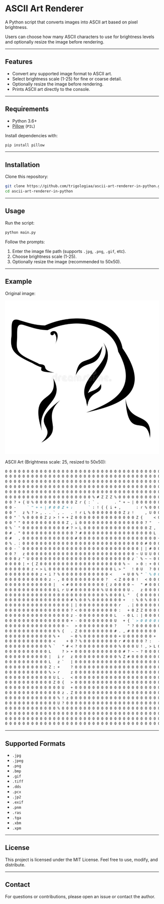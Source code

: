 # ASCII Art Renderer

A Python script that converts images into ASCII art based on pixel brightness.

Users can choose how many ASCII characters to use for brightness levels and
optionally resize the image before rendering.

---

## Features

- Convert any supported image format to ASCII art.
- Select brightness scale (1-25) for fine or coarse detail.
- Optionally resize the image before rendering.
- Prints ASCII art directly to the console.

---

## Requirements

- Python 3.6+
- [Pillow](https://pillow.readthedocs.io/en/stable/) (`PIL`)

Install dependencies with:

```bash
pip install pillow
```

---

## Installation

Clone this repository:

```bash
git clone https://github.com/trigologiaa/ascii-art-renderer-in-python.git
cd ascii-art-renderer-in-python
```

---

## Usage

Run the script:

```bash
python main.py
```

Follow the prompts:

1. Enter the image file path (supports `.jpg`, `.png`, `.gif`, etc).
2. Choose brightness scale (1-25).
3. Optionally resize the image (recommended to 50x50).

---

## Example

Original image:

![example](/assets/example.png)

ASCII Art (Brightness scale: 25, resized to 50x50):

```md
0 0 0 0 0 0 0 0 0 0 0 0 0 0 0 0 0 0 0 0 0 0 0 0 0 0 0 0 0 0 0 0 0 0 0 0 0 0 0 0 0 0 0 0 0 0 0 0 0 0 
0 0 0 0 0 0 0 0 0 0 0 0 0 0 0 0 0 0 0 0 0 0 0 0 0 0 0 0 0 0 0 0 0 0 0 0 0 0 0 0 0 0 0 0 0 0 0 0 0 0 
0 0 0 0 0 0 0 0 0 0 0 0 0 0 0 0 0 0 0 0 0 0 0 0 0 0 0 0 0 0 0 0 0 0 0 0 0 0 0 0 0 0 0 0 0 0 0 0 0 0 
0 0 0 0 0 0 0 0 0 0 0 0 0 0 0 0 0 0 0 0 0 0 0 0 0 0 0 0 0 0 0 0 0 0 0 0 0 0 0 0 0 0 0 0 0 0 0 0 0 0 
0 0 0 0 0 0 0 0 0 0 0 0 0 0 0 0 0 0 0 0 0 0 0 0 0 0 0 0 0 0 0 0 0 0 0 0 0 0 0 0 0 0 0 0 0 0 0 0 0 0 
0 0 0 0 0 0 0 0 0 0 0 0 0 0 0 0 0 0 0 0 % # Z Z Z % 0 0 0 0 0 0 0 0 0 0 0 0 0 0 0 0 0 0 0 0 0 0 0 0 
0 0 ? + { U % 0 0 0 0 0 0 0 0 0 Z r { : ` .       . " + ~ | 0 0 0 0 0 0 0 0 0 0 0 0 0 0 0 0 0 0 0 0 
0 0 -     ` " + + | # 0 0 Z + :       ` : ! { { i + ,       : r % 0 0 0 0 0 0 0 0 0 0 0 0 0 0 0 0 0 
0 0 "   z % ? > , . . ` , .   . ! r L % 0 0 0 0 0 0 0 Z z !     , U 0 0 0 0 0 0 0 0 0 0 0 0 0 0 0 0 
0 0 " ` % 0 0 0 0 Z z > ! + + Z 0 0 0 0 0 0 0 0 0 0 0 0 0 0 Z {     < 0 0 0 0 0 0 0 0 0 0 0 0 0 0 0 
0 0 " " 0 0 0 0 0 0 0 0 0 0 Z , i 0 0 0 0 0 0 0 0 0 0 0 0 0 0 0 ? "   { 0 0 0 0 0 0 0 0 0 0 0 0 0 0 
0 % ` " 0 0 0 0 0 0 0 0 0 0 # ? > L 0 0 0 0 0 0 0 0 0 0 0 0 0 0 0 Z ,   + 0 0 0 0 0 0 0 0 0 0 0 0 0 
0 # . " 0 0 0 0 0 0 0 0 0 0 0 0 ? # 0 0 0 0 0 0 0 0 0 0 0 0 0 0 0 0 L . . Z 0 0 0 0 0 0 0 0 0 0 0 0 
0 #   , 0 0 0 0 0 0 0 0 0 0 0 0 # 0 0 0 0 0 0 0 0 0 0 0 0 0 0 0 0 0 0 +   { 0 0 0 0 0 0 0 0 0 0 0 0 
0 % . : 0 0 0 0 0 0 0 0 0 0 0 0 0 0 0 0 0 0 0 0 0 0 0 0 0 0 0 0 # 0 0 0 " ` % 0 0 0 0 0 0 0 0 0 0 0 
0 0 - ` 0 0 0 0 0 0 0 0 0 0 0 0 0 0 0 0 0 0 0 0 0 0 0 0 0 0 0 | | # 0 0 >   | 0 0 0 0 0 0 0 0 0 0 0 
0 0 ?   z 0 0 0 0 0 0 0 0 0 0 0 0 0 0 0 0 0 0 0 0 0 0 0 0 0 ~ U U U 0 0 ?   - 0 0 0 0 0 0 0 0 0 0 0 
0 0 0 z " U 0 0 0 0 0 0 0 0 0 0 0 0 0 0 0 0 0 0 0 0 0 0 0 z ` % ~ ~ 0 0 0 :   + 0 0 0 0 0 0 0 0 0 0 
0 0 0 0 | + { Z 0 0 0 0 0 0 0 0 0 0 0 0 0 0 0 0 0 0 0 % ~   > 0 : + 0 0 0 z   ` # 0 0 0 0 0 0 0 0 0 
0 0 0 0 0 0 z + > L 0 0 0 0 0 0 0 0 0 0 0 0 0 0 0 L > "   ! 0 U   ? 0 0 0 0 ,   < 0 0 0 0 0 0 0 0 0 
0 0 0 0 0 0 0 0 z + i ? % 0 0 0 0 0 0 0 0 0 0 0 <     + U 0 % " ` % 0 0 0 0 <   ` % 0 0 0 0 0 0 0 0 
0 0 0 0 0 0 0 0 0 0 z - , 0 0 0 0 0 0 0 0 0 0 ?   < Z 0 0 0 !   < 0 0 0 0 0 |     r 0 0 0 0 0 0 0 0 
0 0 0 0 0 0 0 0 0 0 0 |   < # 0 0 0 0 0 0 0 0 { z 0 0 0 0 ~   " # 0 0 0 0 0 % `   ! 0 0 0 0 0 0 0 0 
0 0 0 0 0 0 0 0 0 0 0 0 L r U # 0 0 0 0 0 0 % U 0 0 0 0 U .   z 0 0 0 0 0 0 0 :   " % 0 0 0 0 0 0 0 
0 0 0 0 0 0 0 0 0 0 0 0 0 0 0 0 0 0 0 0 0 0 0 % 0 0 0 L "   { 0 0 0 0 0 0 0 0 -     Z 0 0 0 0 0 0 0 
0 0 0 0 0 0 0 0 0 0 0 0 0 0 0 # % 0 0 % 0 0 0 0 0 0 0 +   : % 0 % 0 0 0 0 0 0 :     L 0 0 0 0 0 0 0 
0 0 0 0 0 0 0 0 0 0 0 0 0 0 0 | | 0 0 0 0 0 0 0 0 0 r   . | 0 0 0 0 0 0 0 0 % `   . Z 0 0 0 0 0 0 0 
0 0 0 0 0 0 0 0 0 0 0 0 0 0 0 ? < 0 0 0 0 0 0 0 0 0 :   + 0 Z Z 0 0 0 0 0 0 ?     , 0 0 0 0 0 0 0 0 
0 0 0 0 0 0 0 0 0 0 0 0 0 0 0 z - 0 0 0 0 0 0 0 0 L   - 0 L : | 0 0 0 0 0 0 !     > 0 0 0 0 0 0 0 0 
0 0 0 0 0 0 0 0 0 0 0 0 0 0 0 + - 0 0 0 0 0 0 0 0 U   + { ` > 0 0 0 0 0 0 U     ` # 0 0 0 0 0 0 0 0 
0 0 0 0 0 0 0 0 0 0 0 0 0 0 ~   > 0 0 0 0 0 0 0 0 ?     " ? 0 0 0 0 0 0 L `   . U 0 0 0 0 0 0 0 0 0 
0 0 0 0 0 0 0 0 0 0 0 0 % {   . Z 0 0 0 0 0 0 0 0 # . , # 0 0 0 0 0 0 | `   ` U 0 0 0 0 0 0 0 0 0 0 
0 0 0 0 0 0 0 0 0 0 0 % +     ~ 0 % 0 0 0 0 0 0 0 0 + U 0 0 0 0 0 0 +     ! L 0 0 0 0 0 0 0 0 0 0 0 
0 0 0 0 0 0 0 0 0 0 0 <     + 0 ? % 0 0 0 0 0 0 0 0 r # 0 0 0 0 ? :   - U 0 0 | 0 0 0 0 0 0 0 0 0 0 
0 0 0 0 0 0 0 0 0 0 % `   " # < ? 0 0 0 0 0 0 0 0 0 % 0 0 0 U ! , > L 0 0 0 0 + % 0 0 0 0 0 0 0 0 0 
0 0 0 0 0 0 0 0 0 0 L     ? > + 0 0 0 0 0 0 0 0 0 0 0 # ? ~ ~ ? 0 0 0 0 0 0 0 > + 0 0 0 0 0 0 0 0 0 
0 0 0 0 0 0 0 0 0 0 |   i r   z 0 0 0 0 0 0 0 0 0 0 % Z # 0 0 0 0 0 0 0 0 0 0 z . ? 0 0 0 0 0 0 0 0 
0 0 0 0 0 0 0 0 0 0 L   z `   | 0 0 0 0 0 0 0 0 0 0 0 0 0 0 0 0 0 0 0 0 0 0 0 # .   < # 0 0 0 0 0 0 
0 0 0 0 0 0 0 0 0 0 Z : +     ? 0 0 0 0 0 0 0 0 0 0 0 0 0 0 0 0 0 0 0 0 0 0 0 0 !     ` < % 0 0 0 0 
0 0 0 0 0 0 0 0 0 0 % > r     z 0 0 0 0 0 0 0 0 0 0 0 0 0 0 0 0 0 0 0 0 0 0 0 0 Z "       : # 0 0 0 
0 0 0 0 0 0 0 0 0 0 0 U L .   < 0 0 0 0 0 0 0 0 0 0 0 0 0 0 0 0 0 0 0 0 0 0 0 0 0 # ~ ! ,   ! 0 0 0 
0 0 0 0 0 0 0 0 0 0 0 Z 0 {   > 0 0 0 0 0 0 0 0 0 0 0 0 0 0 0 0 0 0 0 0 0 0 0 0 0 0 0 0 0 z ` # 0 0 
0 0 0 0 0 0 0 0 0 0 0 0 0 U   + 0 0 0 0 0 0 0 0 0 0 0 0 0 0 0 0 0 0 0 0 0 0 0 0 0 0 0 0 0 0 > | 0 0 
0 0 0 0 0 0 0 0 0 0 0 0 0 z . Z 0 0 0 0 0 0 0 0 0 0 0 0 0 0 0 0 0 0 0 0 0 0 0 0 0 0 0 0 0 0 L | 0 0 
0 0 0 0 0 0 0 0 0 0 0 0 % ! z 0 0 0 0 0 0 0 0 0 0 0 0 0 0 0 0 0 0 0 0 0 0 0 0 0 0 0 0 0 0 0 0 % 0 0 
0 0 0 0 0 0 0 0 0 0 0 0 U ? 0 0 0 0 0 0 0 0 0 0 0 0 0 0 0 0 0 0 0 0 0 0 0 0 0 0 0 0 0 0 0 0 0 0 0 0 
0 0 0 0 0 0 0 0 0 0 0 0 % 0 0 0 0 0 0 0 0 0 0 0 0 0 0 0 0 0 0 0 0 0 0 0 0 0 0 0 0 0 0 0 0 0 0 0 0 0 
0 0 0 0 0 0 0 0 0 0 0 0 0 0 0 0 0 0 0 0 0 0 0 0 0 0 0 0 0 0 0 0 0 0 0 0 0 0 0 0 0 0 0 0 0 0 0 0 0 0 
0 0 0 0 0 0 0 0 0 0 0 0 0 0 0 0 0 0 0 0 0 0 0 0 0 0 0 0 0 0 0 0 0 0 0 0 0 0 0 0 0 0 0 0 0 0 0 0 0 0 
0 0 0 0 0 0 0 0 0 0 0 0 0 0 0 0 0 0 0 0 0 0 0 0 0 0 0 0 0 0 0 0 0 0 0 0 0 0 0 0 0 0 0 0 0 0 0 0 0 0 
```

---

## Supported Formats

- `.jpg`
- `.jpeg`
- `.png`
- `.bmp`
- `.gif`
- `.tiff`
- `.dds`
- `.pcx`
- `.jp2`
- `.exif`
- `.pnm`
- `.ras`
- `.tga`
- `.xbm`
- `.xpm`

---

## License

This project is licensed under the MIT License. Feel free to use, modify, and distribute.

---

## Contact

For questions or contributions, please open an issue or contact the author.
